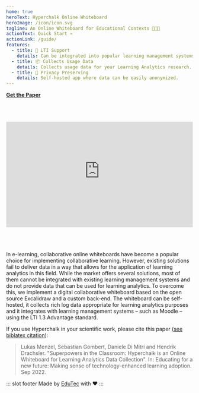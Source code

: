 ```yaml
---
home: true
heroText: Hyperchalk Online Whiteboard
heroImage: /icon/icon.svg
tagline: An Online Whiteboard for Educational Contexts 👩🏽‍🏫
actionText: Quick Start →
actionLink: /guide/
features:
  - title: 🧩 LTI Support
    details: Can be integrated into popular learning management systems.
  - title: 📦 Collects Usage Data
    details: Collects usage data for your Learning Analytics research.
  - title: 🙈 Privacy Preserving
    details: Self-hosted app where data can be easily anonymized.
---
```


**[Get the Paper](https://doi.org/10.1007/978-3-031-16290-9_37)**

<div style="text-align: center; margin: 4rem auto;">
  <iframe
    src="https://www.youtube-nocookie.com/embed/m2sgB65HIrc"
    title="YouTube video player" frameborder="0" allowfullscreen
    allow="accelerometer; autoplay; clipboard-write; encrypted-media; gyroscope; picture-in-picture"
    style="display: inline-block; max-width: 100%; width: 560px; aspect-ratio: 16 / 9;"
  ></iframe>
</div>

In e-learning, collaborative online whiteboards have become a popular choice for implementing
collaborative learning. However, existing solutions fail to deliver data in a way that allows
for the application of learning analytics in this field. While the market offers several solutions,
most of them cannot be integrated with existing learning management systems and do not provide data
that can be used for learning analytics. To overcome this, we implement a digital collaborative
whiteboard based on the open source Excalidraw and a custom back-end. The whiteboard can be
self-hosted, it collects rich log data appropriate for learning analytics purposes and it integrates
with learning management systems – such as Moodle – using the LTI 1.3 Advantage standard.

If you use Hyperchalk in your scientific work, please cite this paper ([see biblatex citation][bib]):

> Lukas Menzel, Sebastian Gombert, Daniele Di Mitri and Hendrik Drachsler. "Superpowers in the
> Classroom: Hyperchalk is an Online Whiteboard for Learning Analytics Data Collection". In:
> Educating for a new future: Making sense of technology-enhanced learning adoption. Sep 2022.

[bib]: https://github.com/Hyperchalk/Hyperchalk/blob/main/citation.bib

::: slot footer
Made by [EduTec](https://edutec.science) with ❤️
:::
